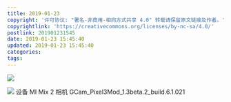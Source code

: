 ```yaml
---
title: 2019-01-23
copyright: '许可协议: "署名-非商用-相同方式共享 4.0" 转载请保留原文链接及作者。'
copyrightlink: 'https://creativecommons.org/licenses/by-nc-sa/4.0/'
postlink: 201901231545
date: 2019-01-23 15:45:40
updated: 2019-01-23 15:45:40
categories:
tags:
---
```


![](https://coolrc-blog.oss-cn-shenzhen.aliyuncs.com/19-01-23/IMG_20190121_023119.jpg_webp)
<!--more-->
![](https://coolrc-blog.oss-cn-shenzhen.aliyuncs.com/19-01-23/IMG_20190123_005213.jpg_webp)
设备 MI Mix 2
相机 GCam_Pixel3Mod_1.3beta.2_build.6.1.021